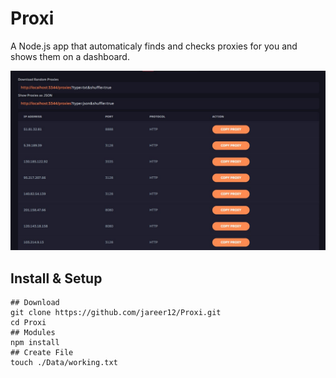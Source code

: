 # Proxi

A Node.js app that automaticaly finds and checks proxies for you and shows them on a dashboard.

![Image](./preview.jpg)

## Install & Setup

```shell
## Download
git clone https://github.com/jareer12/Proxi.git
cd Proxi
## Modules
npm install
## Create File
touch ./Data/working.txt
```
